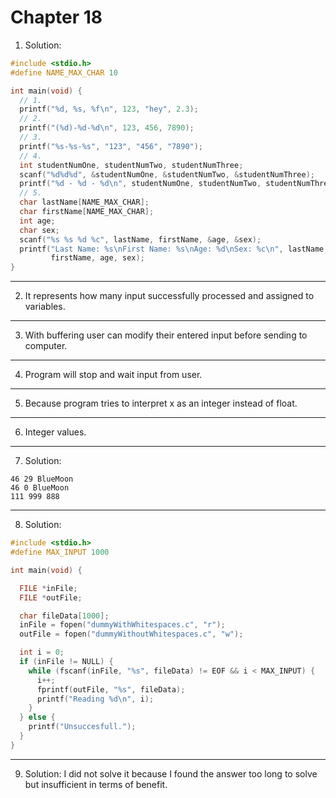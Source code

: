 # Chapter 18

1. Solution:

```c
#include <stdio.h>
#define NAME_MAX_CHAR 10

int main(void) {
  // 1.
  printf("%d, %s, %f\n", 123, "hey", 2.3);
  // 2.
  printf("(%d)-%d-%d\n", 123, 456, 7890);
  // 3.
  printf("%s-%s-%s", "123", "456", "7890");
  // 4.
  int studentNumOne, studentNumTwo, studentNumThree;
  scanf("%d%d%d", &studentNumOne, &studentNumTwo, &studentNumThree);
  printf("%d - %d - %d\n", studentNumOne, studentNumTwo, studentNumThree);
  // 5.
  char lastName[NAME_MAX_CHAR];
  char firstName[NAME_MAX_CHAR];
  int age;
  char sex;
  scanf("%s %s %d %c", lastName, firstName, &age, &sex);
  printf("Last Name: %s\nFirst Name: %s\nAge: %d\nSex: %c\n", lastName,
         firstName, age, sex);
}
```

---
2. It represents how many input successfully processed and assigned to variables.

---
3. With buffering user can modify their entered input before sending to computer.

---
4. Program will stop and wait input from user.

---
5. Because program tries to interpret x as an integer instead of float.

---
6. Integer values.

---
7. Solution:

```
46 29 BlueMoon
46 0 BlueMoon
111 999 888
```

---
8. Solution:

```c
#include <stdio.h>
#define MAX_INPUT 1000

int main(void) {

  FILE *inFile;
  FILE *outFile;

  char fileData[1000];
  inFile = fopen("dummyWithWhitespaces.c", "r");
  outFile = fopen("dummyWithoutWhitespaces.c", "w");

  int i = 0;
  if (inFile != NULL) {
    while (fscanf(inFile, "%s", fileData) != EOF && i < MAX_INPUT) {
      i++;
      fprintf(outFile, "%s", fileData);
      printf("Reading %d\n", i);
    }
  } else {
    printf("Unsuccesfull.");
  }
}
```

---
9. Solution: I did not solve it because I found the answer too long to solve but insufficient in terms of benefit.
